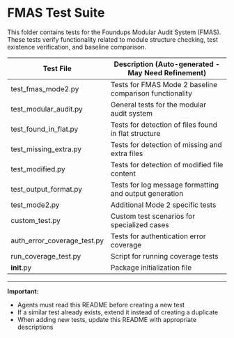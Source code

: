 # FMAS Test Suite

This folder contains tests for the Foundups Modular Audit System (FMAS). These tests verify functionality related to module structure checking, test existence verification, and baseline comparison.

| Test File                 | Description (Auto-generated - May Need Refinement) |
|----------------------------|-----------------------------------------------------|
| test_fmas_mode2.py         | Tests for FMAS Mode 2 baseline comparison functionality |
| test_modular_audit.py      | General tests for the modular audit system |
| test_found_in_flat.py      | Tests for detection of files found in flat structure |
| test_missing_extra.py      | Tests for detection of missing and extra files |
| test_modified.py           | Tests for detection of modified file content |
| test_output_format.py      | Tests for log message formatting and output generation |
| test_mode2.py              | Additional Mode 2 specific tests |
| custom_test.py             | Custom test scenarios for specialized cases |
| auth_error_coverage_test.py| Tests for authentication error coverage |
| run_coverage_test.py       | Script for running coverage tests |
| __init__.py                | Package initialization file |

---

**Important:**  
- Agents must read this README before creating a new test
- If a similar test already exists, extend it instead of creating a duplicate
- When adding new tests, update this README with appropriate descriptions 